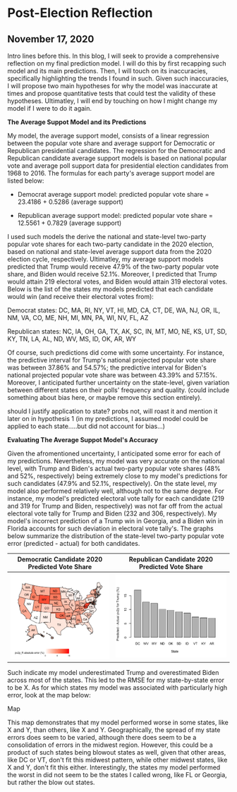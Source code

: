 # Post-Election Reflection 
## November 17, 2020

Intro lines before this. 
In this blog, I will seek to provide a comprehensive reflection on my final prediction model. I will do this by first recapping such model and its main predictions. Then, I will touch on its inaccuracies, specifically highlighting the trends I found in such. Given such inaccuracies, I will propose two main hypotheses for why the model was inaccurate at times and propose quantitative tests that could test the validity of these hypotheses. Ultimatley, I will end by touching on how I might change my model if I were to do it again. 

**The Average Suppot Model and its Predictions**

My model, the average support model, consists of a linear regression between the popular vote share and average support for Democratic or Republican presidential candidates. The regression for the Democratic and Republican candidate average support models is based on national popular vote and average poll support data for presidential election candidates from 1968 to 2016. The formulas for each party's average support model are listed below:

* Democrat average support model: predicted popular vote share = 23.4186 + 0.5286 (average support)

* Republican average support model: predicted popular vote share = 12.5561 + 0.7829 (average support)

I used such models the derive the national and state-level two-party popular vote shares for each two-party candidate in the 2020 election, based on national and state-level average support data from the 2020 election cycle, respectively. Ultimatley, my average support models predicted that Trump would receive 47.9% of the two-party popular vote share, and Biden would receive 52.1%. Moreover, I predicted that Trump would attain 219 electoral votes, and Biden would attain 319 electoral votes. Below is the list of the states my models predicted that each candidate would win (and receive their electoral votes from):

Democrat states: DC, MA, RI, NY, VT, HI, MD, CA, CT, DE, WA, NJ, OR, IL, NM, VA, CO, ME, NH, MI, MN, PA, WI, NV, FL, AZ

Republican states: NC, IA, OH, GA, TX, AK, SC, IN, MT, MO, NE, KS, UT, SD, KY, TN, LA, AL, ND, WV, MS, ID, OK, AR, WY

Of course, such predictions did come with some uncertainty. For instance, the predictive interval for Trump's national projected popular vote share was between 37.86% and 54.57%; the predictive interval for Biden's national projected popular vote share was between 43.39% and 57.15%. Moreover, I anticipated further uncertainty on the state-level, given variation between different states on their polls' frequency and quality. 
(could include something about bias here, or maybe remove this section entirely).

should I justify application to state? probs not, will roast it and mention it later on in hypothesis 1 (in my predictions, I assumed model could be applied to each state.....but did not account for bias...)

**Evaluating The Average Suppot Model's Accuracy**

Given the afromentioned uncertainty, I anticipated some error for each of my predictions. Nevertheless, my model was very accurate on the national level, with Trump and Biden's actual two-party popular vote shares (48% and 52%, respectively) being extremely close to my model's predictions for such candidates (47.9% and 52.1%, respectively). On the state level, my model also performed relatively well, although not to the same degree. For instance, my model's predicted electoral vote tally for each candidate (219 and 319 for Trump and Biden, respectively) was not far off from the actual electoral vote tally for Trump and Biden (232 and 306, respectively). My model's incorrect prediction of a Trump win in Georgia, and a Biden win in Florida accounts for such deviation in electoral vote tally's. The graphs below summarize the distribution of the state-level two-party popular vote error (predicted - actual) for both candidates. 

Democratic Candidate 2020 Predicted Vote Share  |  Republican Candidate 2020 Predicted Vote Share 
:-------------------------:|:-------------------------:
![](Reflection1.png)|![](Reflection2.png)

Such indicate my model underestimated Trump and overestimated Biden across most of the states. This led to the RMSE for my state-by-state error to be X. As for which states my model was associated with particularly high error, look at the map below:

Map 

This map demonstrates that my model performed worse in some states, like X and Y, than others, like X and Y. Geographically, the spread of my state errors does seem to be varied, although there does seem to be a consolidation of errors in the midwest region. However, this could be a product of such states being blowout states as well, given that other areas, like DC or VT, don't fit this midwest pattern, while other midwest states, like X and Y, don't fit this either. 
Interestingly, the states my model performed the worst in did not seem to be the states I called wrong, like FL or Georgia, but rather the blow out states. 










